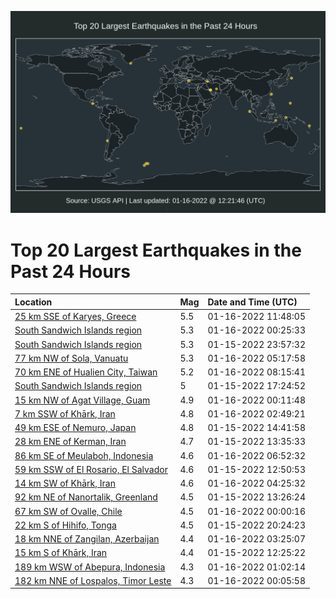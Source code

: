 ![Map](./map.png)

# Top 20 Largest Earthquakes in the Past 24 Hours

| Location | Mag | Date and Time (UTC) |
|:---|:---|:---|
| [25 km SSE of Karyes, Greece](https://earthquake.usgs.gov/earthquakes/eventpage/us7000gcfq) | 5.5 | 01-16-2022 11:48:05 |
| [South Sandwich Islands region](https://earthquake.usgs.gov/earthquakes/eventpage/us7000gcc7) | 5.3 | 01-16-2022 00:25:33 |
| [South Sandwich Islands region](https://earthquake.usgs.gov/earthquakes/eventpage/us7000gcbp) | 5.3 | 01-15-2022 23:57:32 |
| [77 km NW of Sola, Vanuatu](https://earthquake.usgs.gov/earthquakes/eventpage/us7000gcdg) | 5.3 | 01-16-2022 05:17:58 |
| [70 km ENE of Hualien City, Taiwan](https://earthquake.usgs.gov/earthquakes/eventpage/us7000gcej) | 5.2 | 01-16-2022 08:15:41 |
| [South Sandwich Islands region](https://earthquake.usgs.gov/earthquakes/eventpage/us7000gc9f) | 5 | 01-15-2022 17:24:52 |
| [15 km NW of Agat Village, Guam](https://earthquake.usgs.gov/earthquakes/eventpage/us7000gccd) | 4.9 | 01-16-2022 00:11:48 |
| [7 km SSW of Khārk, Iran](https://earthquake.usgs.gov/earthquakes/eventpage/us7000gccw) | 4.8 | 01-16-2022 02:49:21 |
| [49 km ESE of Nemuro, Japan](https://earthquake.usgs.gov/earthquakes/eventpage/us7000gc8w) | 4.8 | 01-15-2022 14:41:58 |
| [28 km ENE of Kerman, Iran](https://earthquake.usgs.gov/earthquakes/eventpage/us7000gc8m) | 4.7 | 01-15-2022 13:35:33 |
| [86 km SE of Meulaboh, Indonesia](https://earthquake.usgs.gov/earthquakes/eventpage/us7000gce3) | 4.6 | 01-16-2022 06:52:32 |
| [59 km SSW of El Rosario, El Salvador](https://earthquake.usgs.gov/earthquakes/eventpage/us7000gc8d) | 4.6 | 01-15-2022 12:50:53 |
| [14 km SW of Khārk, Iran](https://earthquake.usgs.gov/earthquakes/eventpage/us7000gcd5) | 4.6 | 01-16-2022 04:25:32 |
| [92 km NE of Nanortalik, Greenland](https://earthquake.usgs.gov/earthquakes/eventpage/us7000gc8j) | 4.5 | 01-15-2022 13:26:24 |
| [67 km SW of Ovalle, Chile](https://earthquake.usgs.gov/earthquakes/eventpage/us7000gcbn) | 4.5 | 01-16-2022 00:00:16 |
| [22 km S of Hihifo, Tonga](https://earthquake.usgs.gov/earthquakes/eventpage/us7000gcak) | 4.5 | 01-15-2022 20:24:23 |
| [18 km NNE of Zangilan, Azerbaijan](https://earthquake.usgs.gov/earthquakes/eventpage/us7000gccz) | 4.4 | 01-16-2022 03:25:07 |
| [15 km S of Khārk, Iran](https://earthquake.usgs.gov/earthquakes/eventpage/us7000gc8a) | 4.4 | 01-15-2022 12:25:22 |
| [189 km WSW of Abepura, Indonesia](https://earthquake.usgs.gov/earthquakes/eventpage/us7000gcck) | 4.3 | 01-16-2022 01:02:14 |
| [182 km NNE of Lospalos, Timor Leste](https://earthquake.usgs.gov/earthquakes/eventpage/us7000gcbr) | 4.3 | 01-16-2022 00:05:58 |

